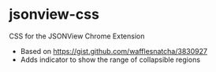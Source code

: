 # jsonview-css
CSS for the JSONView Chrome Extension

- Based on https://gist.github.com/wafflesnatcha/3830927
- Adds indicator to show the range of collapsible regions
